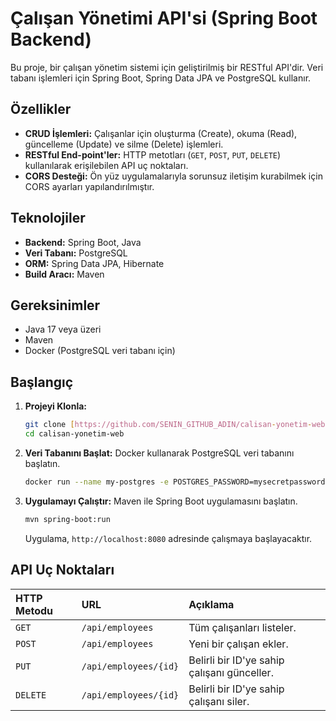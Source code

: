# Çalışan Yönetimi API'si (Spring Boot Backend)

Bu proje, bir çalışan yönetim sistemi için geliştirilmiş bir RESTful API'dir. Veri tabanı işlemleri için Spring Boot, Spring Data JPA ve PostgreSQL kullanır.

## Özellikler

- **CRUD İşlemleri:** Çalışanlar için oluşturma (Create), okuma (Read), güncelleme (Update) ve silme (Delete) işlemleri.
- **RESTful End-point'ler:** HTTP metotları (`GET`, `POST`, `PUT`, `DELETE`) kullanılarak erişilebilen API uç noktaları.
- **CORS Desteği:** Ön yüz uygulamalarıyla sorunsuz iletişim kurabilmek için CORS ayarları yapılandırılmıştır.

## Teknolojiler

- **Backend:** Spring Boot, Java
- **Veri Tabanı:** PostgreSQL
- **ORM:** Spring Data JPA, Hibernate
- **Build Aracı:** Maven

## Gereksinimler

- Java 17 veya üzeri
- Maven
- Docker (PostgreSQL veri tabanı için)

## Başlangıç

1.  **Projeyi Klonla:**
    ```bash
    git clone [https://github.com/SENIN_GITHUB_ADIN/calisan-yonetim-web.git](https://github.com/SENIN_GITHUB_ADIN/calisan-yonetim-web.git)
    cd calisan-yonetim-web
    ```

2.  **Veri Tabanını Başlat:** Docker kullanarak PostgreSQL veri tabanını başlatın.
    ```bash
    docker run --name my-postgres -e POSTGRES_PASSWORD=mysecretpassword -p 5432:5432 -d postgres
    ```

3.  **Uygulamayı Çalıştır:** Maven ile Spring Boot uygulamasını başlatın.
    ```bash
    mvn spring-boot:run
    ```
    Uygulama, `http://localhost:8080` adresinde çalışmaya başlayacaktır.

## API Uç Noktaları

| HTTP Metodu | URL | Açıklama |
| :--- | :--- | :--- |
| `GET` | `/api/employees` | Tüm çalışanları listeler. |
| `POST` | `/api/employees` | Yeni bir çalışan ekler. |
| `PUT` | `/api/employees/{id}` | Belirli bir ID'ye sahip çalışanı günceller. |
| `DELETE` | `/api/employees/{id}` | Belirli bir ID'ye sahip çalışanı siler. |
